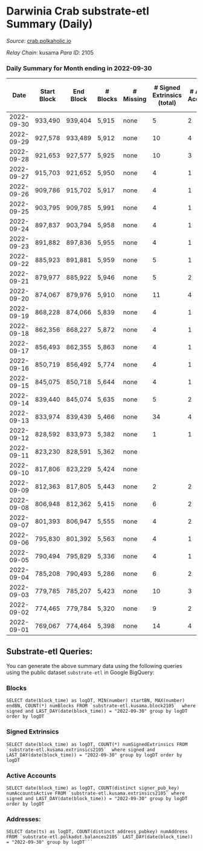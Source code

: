 # Darwinia Crab substrate-etl Summary (Daily)

_Source_: [crab.polkaholic.io](https://crab.polkaholic.io)

*Relay Chain*: kusama
*Para ID*: 2105



### Daily Summary for Month ending in 2022-09-30


| Date | Start Block | End Block | # Blocks | # Missing | # Signed Extrinsics (total) | # Active Accounts | # Addresses with Balances | # Events | # Transfers | # XCM Transfers In | # XCM Transfers Out |
| ---- | ----------- | --------- | -------- | --------- | --------------------------- | ----------------- | ------------------------- | -------- | ----------- | ------------------ | ------------------- |
| 2022-09-30 | 933,490 | 939,404 | 5,915 | none | 5 | 2 | 49 | 11,917 | 63 ($0.0059) |   |   |
| 2022-09-29 | 927,578 | 933,489 | 5,912 | none | 10 | 4 |  | 12,008 | 131 ($2.97) |   |   |
| 2022-09-28 | 921,653 | 927,577 | 5,925 | none | 10 | 3 |  | 12,032 | 134 ($0.17) |   |   |
| 2022-09-27 | 915,703 | 921,652 | 5,950 | none | 4 | 1 |  | 11,920 |   |   |   |
| 2022-09-26 | 909,786 | 915,702 | 5,917 | none | 4 | 1 |  | 11,853 |   |   |   |
| 2022-09-25 | 903,795 | 909,785 | 5,991 | none | 4 | 1 |  | 12,001 |   |   |   |
| 2022-09-24 | 897,837 | 903,794 | 5,958 | none | 4 | 1 |  | 11,936 |   |   |   |
| 2022-09-23 | 891,882 | 897,836 | 5,955 | none | 4 | 1 |  | 11,929 |   |   |   |
| 2022-09-22 | 885,923 | 891,881 | 5,959 | none | 5 | 1 |  | 12,007 | 66 ($0.056) |   |   |
| 2022-09-21 | 879,977 | 885,922 | 5,946 | none | 5 | 2 |  | 11,916 |   |   |   |
| 2022-09-20 | 874,067 | 879,976 | 5,910 | none | 11 | 4 | 48 | 12,009 | 148 ($7.27) |   |   |
| 2022-09-19 | 868,228 | 874,066 | 5,839 | none | 4 | 1 | 48 | 11,693 |   |   |   |
| 2022-09-18 | 862,356 | 868,227 | 5,872 | none | 4 | 1 | 48 | 11,759 |   |   |   |
| 2022-09-17 | 856,493 | 862,355 | 5,863 | none | 4 | 1 | 48 | 11,742 |   |   |   |
| 2022-09-16 | 850,719 | 856,492 | 5,774 | none | 4 | 1 | 48 | 11,563 |   |   |   |
| 2022-09-15 | 845,075 | 850,718 | 5,644 | none | 4 | 1 | 48 | 11,303 |   |   |   |
| 2022-09-14 | 839,440 | 845,074 | 5,635 | none | 5 | 2 | 48 | 11,351 | 61 ($0.10) |   |   |
| 2022-09-13 | 833,974 | 839,439 | 5,466 | none | 34 | 4 | 47 | 11,322 | 272 ($5.55) |   |   |
| 2022-09-12 | 828,592 | 833,973 | 5,382 | none | 1 | 1 | 47 | 10,840 | 62 ($25.92) | 1 ($25.93) |   |
| 2022-09-11 | 823,230 | 828,591 | 5,362 | none |  |  |  | 10,727 |   |   |   |
| 2022-09-10 | 817,806 | 823,229 | 5,424 | none |  |  |  | 10,852 |   |   |   |
| 2022-09-09 | 812,363 | 817,805 | 5,443 | none | 2 | 2 |  | 11,029 | 122 ($29.07) | 2 ($0.34) | 1 ($0.21) |
| 2022-09-08 | 806,948 | 812,362 | 5,415 | none | 6 | 2 | 46 | 10,853 |   |   |   |
| 2022-09-07 | 801,393 | 806,947 | 5,555 | none | 4 | 2 | 46 | 11,196 | 67 ($0.07) |   |   |
| 2022-09-06 | 795,830 | 801,392 | 5,563 | none | 4 | 1 |  | 11,144 |   |   |   |
| 2022-09-05 | 790,494 | 795,829 | 5,336 | none | 4 | 1 |  | 10,694 |   | 1 ($0.0059) |   |
| 2022-09-04 | 785,208 | 790,493 | 5,286 | none | 6 | 2 |  | 10,656 | 61 ($0.0069) |   | 1 ($0.0059) |
| 2022-09-03 | 779,785 | 785,207 | 5,423 | none | 10 | 3 |  | 11,204 | 324 ($0.23) |   |   |
| 2022-09-02 | 774,465 | 779,784 | 5,320 | none | 9 | 2 |  | 10,934 | 264 ($0.23) |   |   |
| 2022-09-01 | 769,067 | 774,464 | 5,398 | none | 14 | 4 |  | 11,249 | 393 ($0.38) | 1 ($0.038) | 1 ($0.038) |

## Substrate-etl Queries:
You can generate the above summary data using the following queries using the public dataset `substrate-etl` in Google BigQuery:


### Blocks
```
SELECT date(block_time) as logDT, MIN(number) startBN, MAX(number) endBN, COUNT(*) numBlocks FROM `substrate-etl.kusama.block2105`  where signed and LAST_DAY(date(block_time)) = "2022-09-30" group by logDT order by logDT
```


### Signed Extrinsics
```
SELECT date(block_time) as logDT, COUNT(*) numSignedExtrinsics FROM `substrate-etl.kusama.extrinsics2105`  where signed and LAST_DAY(date(block_time)) = "2022-09-30" group by logDT order by logDT
```


### Active Accounts
```
SELECT date(block_time) as logDT, COUNT(distinct signer_pub_key) numAccountsActive FROM `substrate-etl.kusama.extrinsics2105` where signed and LAST_DAY(date(block_time)) = "2022-09-30" group by logDT order by logDT
```


### Addresses:
```
SELECT date(ts) as logDT, COUNT(distinct address_pubkey) numAddress FROM `substrate-etl.polkadot.balances2105` LAST_DAY(date(block_time)) = "2022-09-30" group by logDT```

